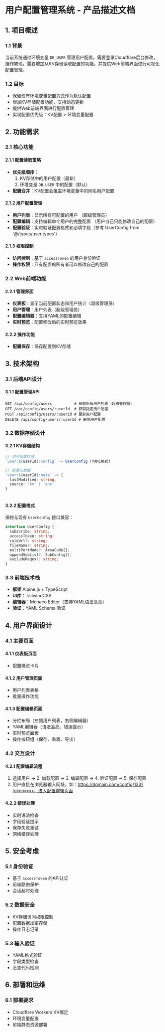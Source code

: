 
# 用户配置管理系统 - 产品描述文档

## 1. 项目概述

### 1.1 背景
当前系统通过环境变量 `DB_USER` 管理用户配置，需要登录Cloudflare后台修改，操作繁琐。需要增加从KV存储读取配置的功能，并提供Web前端界面进行可视化配置管理。

### 1.2 目标
- 保留现有环境变量配置方式作为默认配置
- 增加KV存储配置功能，支持动态更新
- 提供Web前端界面进行配置管理
- 实现配置优先级：KV配置 > 环境变量配置

## 2. 功能需求

### 2.1 核心功能

#### 2.1.1 配置读取策略
- **优先级顺序**：
  1. KV存储中的用户配置（最新）
  2. 环境变量 `DB_USER` 中的配置（默认）
- **配置合并**：KV配置会覆盖环境变量中的同名用户配置

#### 2.1.2 用户配置管理
- **用户列表**：显示所有可配置的用户 （超级管理员）
- **配置编辑**：支持编辑单个用户的完整配置 （用户自己只能修改自己的配置）
- **配置验证**：实时验证配置格式和必填字段（参考 UserConfig from '@/types/user.types'） 

#### 2.1.3 权限控制
- **访问控制**：基于 `accessToken` 的用户身份验证
- **操作权限**：只有配置的所有者可以修改自己的配置

### 2.2 Web前端功能

#### 2.2.1 管理界面
- **仪表板**：显示当前配置状态和用户统计（超级管理员）
- **用户管理**：用户列表（超级管理员）
- **配置编辑器**：支持YAML的配置编辑
- **实时预览**：配置修改后的实时预览效果

#### 2.2.2 操作功能
- **配置保存**：保存配置到KV存储  

## 3. 技术架构

### 3.1 后端API设计

#### 3.1.1 配置管理API
```
GET /api/config/users          # 获取所有用户列表（超级管理员）
GET /api/config/users/:userId  # 获取指定用户配置
POST /api/config/users/:userId # 更新用户配置
DELETE /api/config/users/:userId # 删除用户配置
```
 
### 3.2 数据存储设计

#### 3.2.1 KV存储结构
```typescript
// 用户配置存储
`user:${userId}:config` -> UserConfig (YAML格式)

// 配置元数据
`user:${userId}:meta` -> {
  lastModified: string, 
  source: 'kv' | 'env'
}
 
```

#### 3.2.2 配置格式
保持与现有 `UserConfig` 接口兼容：
```typescript
interface UserConfig {
  subscribe: string;
  accessToken: string;
  ruleUrl?: string;
  fileName?: string;
  multiPortMode?: AreaCode[];
  appendSubList?: SubConfig[];
  excludeRegex?: string;
}
```

### 3.3 前端技术栈
- **框架** Alpine.js + TypeScript
- **UI库**：TailwindCSS 
- **编辑器**：Monaco Editor（支持YAML语法高亮）
- **验证**：YAML Schema 验证

## 4. 用户界面设计

### 4.1 主要页面

#### 4.1.1 仪表板页面
- 配置概览卡片 

#### 4.1.2 用户管理页面
- 用户列表表格
- 批量操作功能

#### 4.1.3 配置编辑页面
- 分栏布局（左侧用户列表，右侧编辑器）
- YAML编辑器（语法高亮、错误提示）
- 实时预览面板
- 操作按钮组（保存、重置、导出）

### 4.2 交互设计

#### 4.2.1 配置编辑流程
1. 选择用户 → 2. 加载配置 → 3. 编辑配置 → 4. 验证配置 → 5. 保存配置
2. 用户直接在浏览器输入网址，如：https://domain.com/config/123?token=xxx，进入配置编辑页面

#### 4.2.2 错误处理
- 实时语法检查
- 字段验证提示
- 保存失败重试
- 网络错误处理

## 5. 安全考虑

### 5.1 身份验证
- 基于 `accessToken` 的API认证
- 前端路由保护
- 会话超时处理

### 5.2 数据安全
- KV存储访问权限控制
- 配置数据加密存储
- 操作日志记录

### 5.3 输入验证
- YAML格式验证
- 字段类型检查
- 恶意代码检测

## 6. 部署和运维

### 6.1 部署要求
- Cloudflare Workers KV绑定
- 环境变量配置
- 前端静态资源部署
